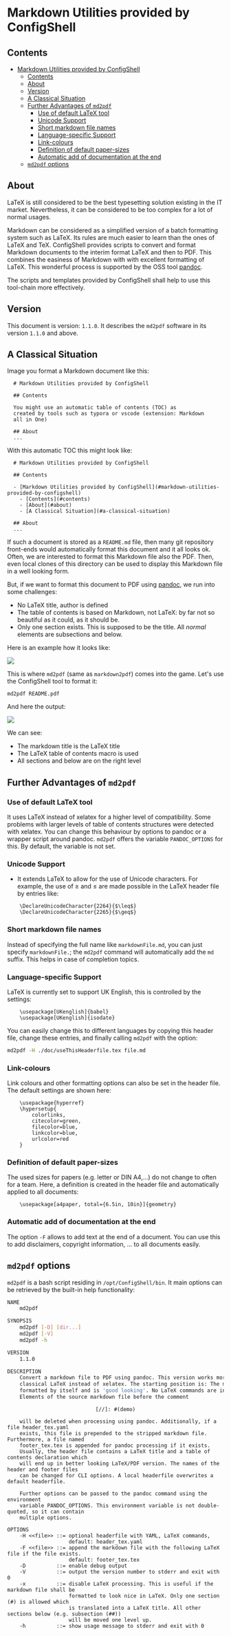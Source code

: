 # Markdown Utilities provided by ConfigShell

## Contents

- [Markdown Utilities provided by ConfigShell](#markdown-utilities-provided-by-configshell)
  - [Contents](#contents)
  - [About](#about)
  - [Version](#version)
  - [A Classical Situation](#a-classical-situation)
  - [Further Advantages of `md2pdf`](#further-advantages-of-md2pdf)
    - [Use of default LaTeX tool](#use-of-default-latex-tool)
    - [Unicode Support](#unicode-support)
    - [Short markdown file names](#short-markdown-file-names)
    - [Language-specific Support](#language-specific-support)
    - [Link-colours](#link-colours)
    - [Definition of default paper-sizes](#definition-of-default-paper-sizes)
    - [Automatic add of documentation at the end](#automatic-add-of-documentation-at-the-end)
  - [`md2pdf` options](#md2pdf-options)

[//]: # (delete before 4 LaTeX)

## About

LaTeX is still considered to be the best typesetting solution existing in the IT market. Nevertheless, it can be considered to be too complex for a lot of normal usages.

Markdown can be considered as a simplified version of a batch formatting system such as LaTeX. Its rules are much easier to learn than the ones of LaTeX and TeX. ConfigShell provides scripts to convert and format Markdown documents to the interim format LaTeX and then to PDF. This combines the easiness of Markdown with with excellent formatting of LaTeX. This wonderful process is supported by the OSS tool [pandoc](https://pandoc.org).

The scripts and templates provided by ConfigShell shall help to use this tool-chain more effectively.

## Version

This document is version: `1.1.0`.
It describes the `md2pdf` software in its version `1.1.0` and above.

## A Classical Situation

Image you format a Markdown document like this:

```text
  # Markdown Utilities provided by ConfigShell

  ## Contents

  You might use an automatic table of contents (TOC) as
  created by tools such as typora or vscode (extension: Markdown
  all in One)

  ## About
  ...
```

With this automatic TOC this might look like:

```text
  # Markdown Utilities provided by ConfigShell
  
  ## Contents
  
  - [Markdown Utilities provided by ConfigShell](#markdown-utilities-provided-by-configshell)
    - [Contents](#contents)
    - [About](#about)
    - [A Classical Situation](#a-classical-situation)
  
  ## About
  ...
```

If such a document is stored as a `README.md` file, then many git repository front-ends would automatically format this document and it all looks ok.
Often, we are interested to format this Markdown file also the PDF. Then, even local clones of this directory can be used to display this Markdown file in a well looking form.

But, if we want to format this document to PDF using [pandoc](https://pandoc.org), we run into some challenges:

- No LaTeX title, author is defined
- The table of contents is based on Markdown, not LaTeX: by far not so beautiful as it could, as it should be.
- Only one section exists. This is supposed to be the title. All *normal* elements are subsections and below.

Here is an example how it looks like:

![](img/markdownUsingPlanPandoc.png)

This is where `md2pdf` (same as `markdown2pdf`) comes into the game.
Let's use the ConfigShell tool to format it:

```shell
md2pdf README.pdf
```

And here the output:

![](img/markdownFormatttedWithConfigShell.png)

We can see:

- The markdown title is the LaTeX title
- The LaTeX table of contents macro is used
- All sections and below are on the right level

## Further Advantages of `md2pdf`

### Use of default LaTeX tool

It uses LaTeX instead of xelatex for a higher level of compatibility. Some problems with larger levels of table of contents structures were detected with xelatex. You can change this behaviour by options to pandoc or a wrapper script around pandoc. `md2pdf` offers the variable `PANDOC_OPTIONS` for this. By default, the variable is not set.

### Unicode Support

- It extends LaTeX to allow for the use of Unicode characters. For example, the use of ≥ and ≤ are made possible in the LaTeX header file by entries like:

```
    \DeclareUnicodeCharacter{2264}{$\leq$}
    \DeclareUnicodeCharacter{2265}{$\geq$}
```

### Short markdown file names

Instead of specifying the full name like `markdownFile.md`, you can just specify `markdownFile.`; the `md2pdf` command will automatically add the `md` suffix. This helps in case of completion topics.

### Language-specific Support

LaTeX is currently set to support UK English, this is controlled by the settings:

```
    \usepackage[UKenglish]{babel}
    \usepackage[UKenglish]{isodate}
```

You can easily change this to different languages by copying this header file, change these entries, and finally calling `md2pdf` with the option:

```bash
md2pdf -H ./doc/useThisHeaderfile.tex file.md
```

### Link-colours

Link colours and other formatting options can also be set in the header file. The default settings are shown here:

```
    \usepackage{hyperref}
    \hypersetup{
        colorlinks,
        citecolor=green,
        filecolor=blue,
        linkcolor=blue,
        urlcolor=red
    }
```

### Definition of default paper-sizes

The used sizes for papers (e.g. letter or DIN A4,...) do not change to often for a team. Here, a definition is created in the header file and automatically applied to all documents:

```
    \usepackage[a4paper, total={6.5in, 10in}]{geometry}
```

### Automatic add of documentation at the end

The option `-F` allows to add text at the end of a document. You can use this to add disclaimers, copyright information, ... to all documents easily.

## `md2pdf` options

`md2pdf` is a bash script residing in `/opt/ConfigShell/bin`.  It main options can be retrieved by the built-in help functionality:

```bash
NAME
    md2pdf

SYNOPSIS
    md2pdf [-D] [dir...]
    md2pdf [-V]
    md2pdf -h

VERSION
    1.1.0

DESCRIPTION
    Convert a markdown file to PDF using pandoc. This version works more stable when using
    classical LaTeX instead of xelatex. The starting position is: The markdown file can be
    formatted by itself and is 'good looking'. No LaTeX commands are included. But:
    Elements of the source markdown file before the comment
```

 $$ \texttt{[//]: \# (demo)} $$ 

```
    will be deleted when processing using pandoc. Additionally, if a file header_tex.yaml
    exists, this file is prepended to the stripped markdown file. Furthermore, a file named
    footer_tex.tex is appended for pandoc processing if it exists.
    Usually, the header file contains a LaTeX title and a table of contents declaration which
    will end up in better looking LaTeX/PDF version. The names of the header and footer files
    can be changed for CLI options. A local headerfile overwrites a default headerfile.

    Further options can be passed to the pandoc command using the environment
    variable PANDOC_OPTIONS. This environment variable is not double-quoted, so it can contain
    multiple options.

OPTIONS
    -H <<file>> ::= optional headerfile with YAML, LaTeX commands,
                    default: header_tex.yaml
    -F <<file>> ::= append the markdown file with the following LaTeX file if the file exists.
                    default: footer_tex.tex
    -D          ::= enable debug output
    -V          ::= output the version number to stderr and exit with 0
    -x          ::= disable LaTeX processing. This is useful if the markdown file shall be
                    formatted to look nice in LaTeX. Only one section (#) is allowed which
                    is translated into a LaTeX title. All other sections below (e.g. subsection (##))
                    will be moved one level up.
    -h          ::= show usage message to stderr and exit with 0
```
